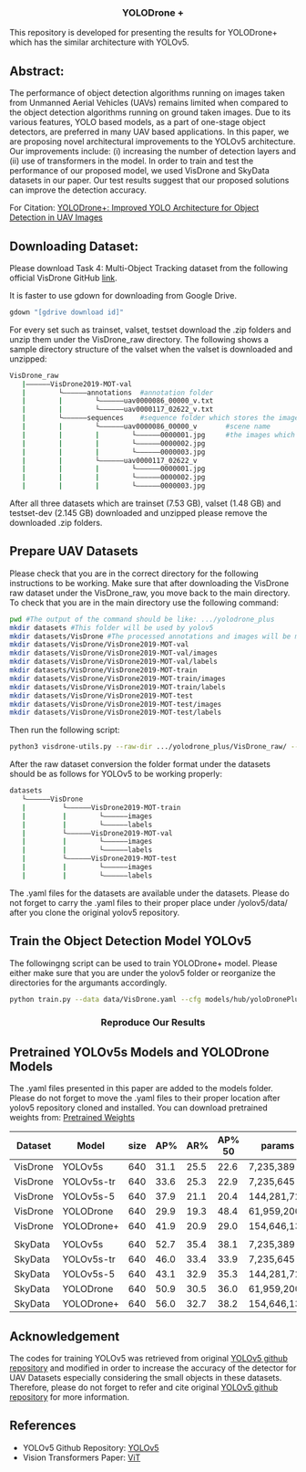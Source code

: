 ### <div align="center">YOLODrone + </div>

This repository is developed for presenting the results for YOLODrone+ which has the similar architecture with YOLOv5.



## Abstract:
The performance of object detection algorithms running on images taken from Unmanned Aerial Vehicles (UAVs) remains limited when compared to the object detection algorithms running on ground taken images. Due to its various features, YOLO based models, as a part of one-stage object detectors,  are preferred in many UAV based applications. In this paper, we are proposing novel architectural improvements to the YOLOv5 architecture. Our improvements include: (i) increasing the number of detection layers and (ii) use of transformers in the model. In order to train and test the performance of our proposed model, we used VisDrone and SkyData datasets in our paper. Our test results suggest that our proposed solutions can improve the detection accuracy.

For Citation: [YOLODrone+: Improved YOLO Architecture for Object Detection in UAV Images]()
<!--
### <div align="center">Raw Data Management</div>
 This repository was designed to solve object detection problem. The first step to solve the object tracking problem is object detection.!!! Therefore, we used VisDrone-MOT Dataset and convert the image and annonation directories to object detection format. To sum up the util.py code is capable of converting the MOT directory format to OD format as well as converting the VisDrone annotation format, same format as coco, to work within YOLO format.

For more explanation please refer to: 
[YOLO Annotation Format](https://github.com/ultralytics/yolov5/wiki/Train-Custom-Data#11-create-datasetyaml)
## Creating a directory for Raw Data:
First things first, in order to complete the annotation format transformation and work in a clean environment please create a folder named as VisDrone_raw under the main directory with the following command:
```bash
mkdir VisDrone_raw
cd VisDrone_raw
```
-->
## Downloading Dataset:
Please download Task 4: Multi-Object Tracking dataset from the following official VisDrone GitHub [link](https://github.com/VisDrone/VisDrone-Dataset#task-4-multi-object-tracking).

It is faster to use gdown for downloading from Google Drive. 
```bash
gdown "[gdrive download id]"
```
For every set such as trainset, valset, testset download the .zip folders and unzip them under the VisDrone_raw directory. The following shows a sample directory structure of the valset when the valset is downloaded and unzipped:

```bash
VisDrone_raw
   |——————VisDrone2019-MOT-val
   |        └——————annotations  #annotation folder
   |        |        └——————uav0000086_00000_v.txt
   |        |        └——————uav0000117_02622_v.txt
   |        └——————sequences    #sequence folder which stores the images according to scene footage
   |        |        └——————uav0000086_00000_v       #scene name
   |        |        |        └——————0000001.jpg     #the images which are obtained from scene videos
   |        |        |        └——————0000002.jpg
   |        |        |        └——————0000003.jpg
   |        |        └——————uav0000117_02622_v
   |        |        |        └——————0000001.jpg
   |        |        |        └——————0000002.jpg
   |        |        |        └——————0000003.jpg
```

After all three datasets which are trainset (7.53 GB), valset (1.48 GB) and testset-dev (2.145 GB) downloaded and unzipped please remove the downloaded .zip folders.

## Prepare UAV Datasets
<!---The code for converting [VisDrone Dataset](http://aiskyeye.com/) and [SkyDatav1](https://www.skydatachallenge.com/) is available in this repository. As also mentioned in the official repository of the [YOLOv5](https://github.com/ultralytics/yolov5) the YOLO labelling for is different than COCO. utils.py will convert the coco format of the visDrone and skydata to YOLO format. Also, the code for converting the VisDrone-MOT dataset to VisDrone-DT format is available in this repository. -->

Please check that you are in the correct directory for the following instructions to be working. Make sure that after downloading the VisDrone raw dataset under the VisDrone_raw, you move back to the main directory. To check that you are in the main directory use the following command:

```bash
pwd #The output of the command should be like: .../yolodrone_plus
mkdir datasets #This folder will be used by yolov5
mkdir datasets/VisDrone #The processed annotations and images will be moved here.
mkdir datasets/VisDrone/VisDrone2019-MOT-val
mkdir datasets/VisDrone/VisDrone2019-MOT-val/images
mkdir datasets/VisDrone/VisDrone2019-MOT-val/labels
mkdir datasets/VisDrone/VisDrone2019-MOT-train
mkdir datasets/VisDrone/VisDrone2019-MOT-train/images
mkdir datasets/VisDrone/VisDrone2019-MOT-train/labels
mkdir datasets/VisDrone/VisDrone2019-MOT-test
mkdir datasets/VisDrone/VisDrone2019-MOT-test/images
mkdir datasets/VisDrone/VisDrone2019-MOT-test/labels
```

Then run the following script:
```bash
python3 visdrone-utils.py --raw-dir .../yolodrone_plus/VisDrone_raw/ --data-dir .../yolodrone_plus/datasets/
```


After the raw dataset conversion the folder format under the datasets should be as follows for YOLOv5 to be working properly:
```bash
datasets
   └——————VisDrone
   |         └——————VisDrone2019-MOT-train
   |         |        └——————images
   |         |        └——————labels
   |         └——————VisDrone2019-MOT-val
   |         |        └——————images
   |         |        └——————labels
   |         └——————VisDrone2019-MOT-test
   |         |        └——————images
   |         |        └——————labels
```
The .yaml files for the datasets are available under the datasets. Please do not forget to carry the .yaml files to their proper place under /yolov5/data/ after you clone the original yolov5 repository.
## Train the Object Detection Model YOLOv5
The followingng script can be used to train YOLODrone+ model. Please either make sure that you are under the yolov5 folder or reorganize the directories for the argumants accordingly.  
```bash
python train.py --data data/VisDrone.yaml --cfg models/hub/yoloDronePlus.yaml  --weights '' --batch-size 16
```
### <div align="center">Reproduce Our Results</div>

## Pretrained YOLOv5s Models and YOLODrone Models
The .yaml files presented in this paper are added to the models folder. Please do not forget to move the .yaml files to their proper location after yolov5 repository cloned and installed. You can download pretrained weights from: [Pretrained Weights](https://drive.google.com/drive/folders/1XdEF5qvMkpjcPiV_NVPfnHUiye4APxNe?usp=sharing) 

|Dataset  |Model        |size |AP%    |AR%    |AP% 50 |params
|---      |---          |---  |---    |---    |---    |---
|VisDrone |YOLOv5s      |640  |31.1   |25.5   |22.6   |7,235,389
|VisDrone |YOLOv5s-tr   |640  |33.6   |25.3   |22.9   |7,235,645     
|VisDrone |YOLOv5s-5    |640  |37.9   |21.1   |20.4   |144,281,723    
|VisDrone |YOLODrone    |640  |29.9   |19.3   |48.4   |61,959,200  
|VisDrone |YOLODrone+   |640  |41.9   |20.9   |29.0   |154,646,139
|         |             |     |       |       |       |
|SkyData  |YOLOv5s      |640  |52.7   |35.4   |38.1   |7,235,389   
|SkyData  |YOLOv5s-tr   |640  |46.0   |33.4   |33.9   |7,235,645         
|SkyData  |YOLOv5s-5    |640  |43.1   |32.9   |35.3   |144,281,723       
|SkyData  |YOLODrone    |640  |50.9   |30.5   |36.0   |61,959,200      
|SkyData  |YOLODrone+   |640  |56.0   |32.7   |38.2   |154,646,139
   
<!--
## TODOs
- [ ] support more object tracking datasets
- [x] add the pretrained weights to gdrive
- [ ] MOT implementation for DeepSort and StrongSort
- [ ] MOT test implementation for HOTA metrics
- [ ] add fps results
-->

## Acknowledgement
The codes for training YOLOv5 was retrieved from original [YOLOv5 github repository](https://github.com/ultralytics/yolov5) and modified in order to increase the accuracy of the detector for UAV Datasets especially considering the small objects in these datasets. Therefore, please do not forget to refer and cite original [YOLOv5 github repository](https://github.com/ultralytics/yolov5) for more information. 

## References
- YOLOv5 Github Repository: [YOLOv5](https://github.com/ultralytics/yolov5)
- Vision Transformers Paper: [ViT](https://github.com/google-research/vision_transformer)
